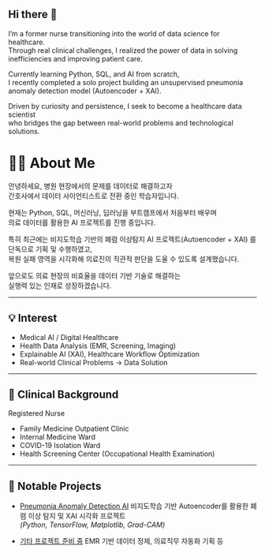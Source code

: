 ## Hi there 👋  

I’m a former nurse transitioning into the world of data science for healthcare.  
Through real clinical challenges, I realized the power of data in solving inefficiencies and improving patient care.  

Currently learning Python, SQL, and AI from scratch,  
I recently completed a solo project building an unsupervised pneumonia anomaly detection model (Autoencoder + XAI).  

Driven by curiosity and persistence, I seek to become a healthcare data scientist  
who bridges the gap between real-world problems and technological solutions.



# 👩‍⚕️ About Me



안녕하세요, 병원 현장에서의 문제를 데이터로 해결하고자  
간호사에서 데이터 사이언티스트로 전환 중인 학습자입니다.

현재는 Python, SQL, 머신러닝, 딥러닝을 부트캠프에서 처음부터 배우며  
의료 데이터를 활용한 AI 프로젝트를 진행 중입니다.

특히 최근에는 비지도학습 기반의 폐렴 이상탐지 AI 프로젝트(Autoencoder + XAI) 를 단독으로 기획 및 수행하였고,  
복원 실패 영역을 시각화해 의료진의 직관적 판단을 도울 수 있도록 설계했습니다.

앞으로도 의료 현장의 비효율을 데이터 기반 기술로 해결하는  
실행력 있는 인재로 성장하겠습니다.

---

## 💡 Interest

- Medical AI / Digital Healthcare  
- Health Data Analysis (EMR, Screening, Imaging)  
- Explainable AI (XAI), Healthcare Workflow Optimization  
- Real-world Clinical Problems → Data Solution

---

## 🏥 Clinical Background  
Registered Nurse  

- Family Medicine Outpatient Clinic  
- Internal Medicine Ward  
- COVID-19 Isolation Ward  
- Health Screening Center (Occupational Health Examination)

---

## 📁 Notable Projects

- [Pneumonia Anomaly Detection AI](#)
  비지도학습 기반 Autoencoder를 활용한 폐렴 이상 탐지 및 XAI 시각화 프로젝트  
  *(Python, TensorFlow, Matplotlib, Grad-CAM)*

- [기타 프로젝트 준비 중](#)
  EMR 기반 데이터 정제, 의료직무 자동화 기획 등

